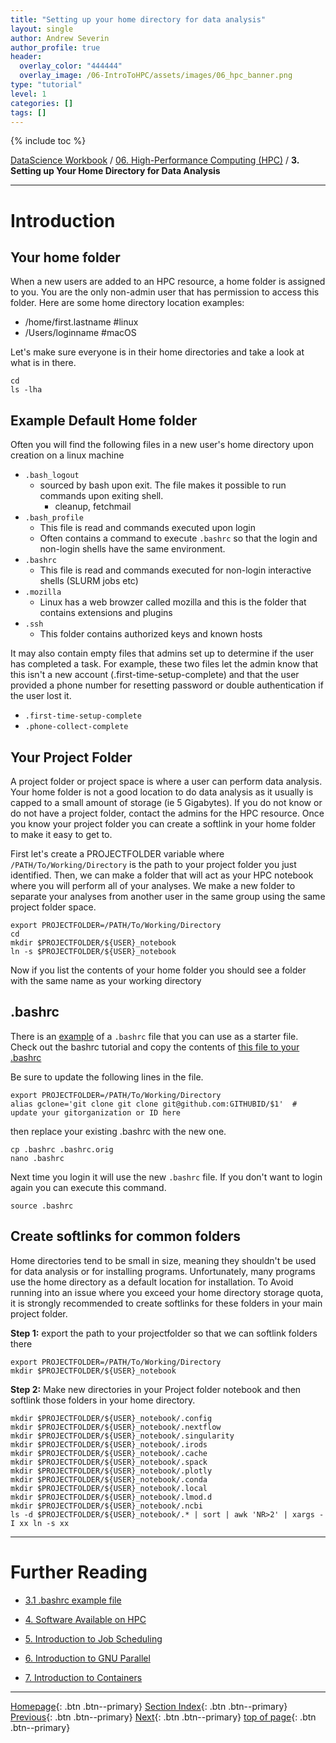```yaml
---
title: "Setting up your home directory for data analysis"
layout: single
author: Andrew Severin
author_profile: true
header:
  overlay_color: "444444"
  overlay_image: /06-IntroToHPC/assets/images/06_hpc_banner.png
type: "tutorial"
level: 1
categories: []
tags: []
---
```


{% include toc %}

[DataScience Workbook](https://datascience.101workbook.org/) / [06. High-Performance Computing (HPC)](../00-IntroToHPC-LandingPage.md) / **3. Setting up Your Home Directory for Data Analysis**

---


# Introduction

## Your home folder

When a new users are added to an HPC resource, a home folder is assigned to you.  You are the only non-admin user that has permission to access this folder.  Here are some home directory location examples:

* /home/first.lastname      #linux
* /Users/loginname          #macOS

Let's make sure everyone is in their home directories and take a look at what is in there.

```
cd
ls -lha
```

## Example Default Home folder

Often you will find the following files in a new user's home directory upon creation on a linux machine

* `.bash_logout`
  * sourced by bash upon exit. The file makes it possible to run commands upon exiting shell.
    * cleanup, fetchmail
* `.bash_profile`
  * This file is read and commands executed upon login
  * Often contains a command to execute `.bashrc` so that the login and non-login shells have the same environment.
* `.bashrc`
  * This file is read and commands executed for non-login interactive shells (SLURM jobs etc)
* `.mozilla`
  * Linux has a web browzer called mozilla and this is the folder that contains extensions and plugins
* `.ssh`
  * This folder contains authorized keys and known hosts

It may also contain empty files that admins set up to determine if the user has completed a task.  For example, these two files let the admin know that this isn't a new account (.first-time-setup-complete) and that the user provided a phone number for resetting password or double authentication if the user lost it.

* `.first-time-setup-complete`
* `.phone-collect-complete`


## Your Project Folder

A project folder or project space is where a user can perform data analysis. Your home folder is not a good location to do data analysis as it usually is capped to a small amount of storage (ie 5 Gigabytes). If you do not know or do not have a project folder, contact the admins for the HPC resource. Once you know your project folder you can create a softlink in your home folder to make it easy to get to.

First let's create a PROJECTFOLDER variable where `/PATH/To/Working/Directory` is the path to your project folder you just identified. Then, we can make a folder that will act as your HPC notebook where you will perform all of your analyses. We make a new folder to separate your analyses from another user in the same group using the same project folder space.

```
export PROJECTFOLDER=/PATH/To/Working/Directory
cd
mkdir $PROJECTFOLDER/${USER}_notebook
ln -s $PROJECTFOLDER/${USER}_notebook
```

Now if you list the contents of your home folder you should see a folder with the same name as your working directory

## .bashrc

There is an [example](01-bashrc) of a `.bashrc` file that you can use as a starter file. Check out the bashrc tutorial and copy the contents of [this file to your .bashrc](01-bashrc)

Be sure to update the following lines in the file.


```
export PROJECTFOLDER=/PATH/To/Working/Directory
alias gclone='git clone git clone git@github.com:GITHUBID/$1'  # update your gitorganization or ID here
```

then replace your existing .bashrc with the new one.

```
cp .bashrc .bashrc.orig
nano .bashrc
```

Next time you login it will use the new `.bashrc` file.  If you don't want to login again you can execute this command.

```
source .bashrc
```


## Create softlinks for common folders

Home directories tend to be small in size, meaning they shouldn't be used for data analysis or for installing programs. Unfortunately, many programs use the home directory as a default location for installation.  To Avoid running into an issue where you exceed your home directory storage quota, it is strongly recommended to create softlinks for these folders in your main project folder.

**Step 1:** export the path to your projectfolder so that we can softlink folders there

```
export PROJECTFOLDER=/PATH/To/Working/Directory
mkdir $PROJECTFOLDER/${USER}_notebook
```

**Step 2:** Make new directories in your Project folder notebook and then softlink those folders in your home directory.

```
mkdir $PROJECTFOLDER/${USER}_notebook/.config
mkdir $PROJECTFOLDER/${USER}_notebook/.nextflow
mkdir $PROJECTFOLDER/${USER}_notebook/.singularity
mkdir $PROJECTFOLDER/${USER}_notebook/.irods
mkdir $PROJECTFOLDER/${USER}_notebook/.cache
mkdir $PROJECTFOLDER/${USER}_notebook/.spack
mkdir $PROJECTFOLDER/${USER}_notebook/.plotly
mkdir $PROJECTFOLDER/${USER}_notebook/.conda  
mkdir $PROJECTFOLDER/${USER}_notebook/.local
mkdir $PROJECTFOLDER/${USER}_notebook/.lmod.d
mkdir $PROJECTFOLDER/${USER}_notebook/.ncbi
ls -d $PROJECTFOLDER/${USER}_notebook/.* | sort | awk 'NR>2' | xargs -I xx ln -s xx

```



___
# Further Reading
* [3.1 .bashrc example file](01-bashrc.md)

* [4. Software Available on HPC](../04-SOFTWARE/01-software-available-on-HPC)
* [5. Introduction to Job Scheduling](../05-JOB-QUEUE/00-introduction-to-job-scheduling)
* [6. Introduction to GNU Parallel](../06-PARALLEL/01-introduction-to-gnu-parallel)
* [7. Introduction to Containers](../07-CONTAINERS/00-introduction-to-containers)

___

[Homepage](../../index.md){: .btn  .btn--primary}
[Section Index](../00-IntroToHPC-LandingPage){: .btn  .btn--primary}
[Previous](../02-FILE-ACCESS/04-open-on-demand){: .btn  .btn--primary}
[Next](01-bashrc){: .btn  .btn--primary}
[top of page](#introduction){: .btn  .btn--primary}
